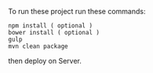 
To run these project run these commands:
```
npm install ( optional )
bower install ( optional )
gulp
mvn clean package
```


then deploy on Server.
